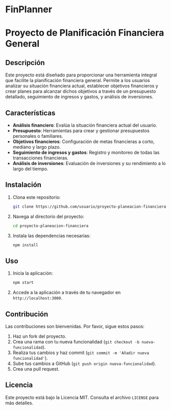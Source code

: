 # FinPlanner
# Proyecto de Planificación Financiera General

## Descripción
Este proyecto está diseñado para proporcionar una herramienta integral que facilite la planificación financiera general. Permite a los usuarios analizar su situación financiera actual, establecer objetivos financieros y crear planes para alcanzar dichos objetivos a través de un presupuesto detallado, seguimiento de ingresos y gastos, y análisis de inversiones.

## Características
- **Análisis financiero**: Evalúa la situación financiera actual del usuario.
- **Presupuesto**: Herramientas para crear y gestionar presupuestos personales o familiares.
- **Objetivos financieros**: Configuración de metas financieras a corto, mediano y largo plazo.
- **Seguimiento de ingresos y gastos**: Registro y monitoreo de todas las transacciones financieras.
- **Análisis de inversiones**: Evaluación de inversiones y su rendimiento a lo largo del tiempo.

## Instalación
1. Clona este repositorio:
   ```bash
   git clone https://github.com/usuario/proyecto-planeacion-financiera.git
   ```
2. Navega al directorio del proyecto:
   ```bash
   cd proyecto-planeacion-financiera
   ```
3. Instala las dependencias necesarias:
   ```bash
   npm install
   ```

## Uso
1. Inicia la aplicación:
   ```bash
   npm start
   ```
2. Accede a la aplicación a través de tu navegador en `http://localhost:3000`.

## Contribución
Las contribuciones son bienvenidas. Por favor, sigue estos pasos:
1. Haz un fork del proyecto.
2. Crea una rama con tu nueva funcionalidad (`git checkout -b nueva-funcionalidad`).
3. Realiza tus cambios y haz commit (`git commit -m 'Añadir nueva funcionalidad'`).
4. Sube tus cambios a GitHub (`git push origin nueva-funcionalidad`).
5. Crea una pull request.

## Licencia
Este proyecto está bajo la Licencia MIT. Consulta el archivo `LICENSE` para más detalles.
